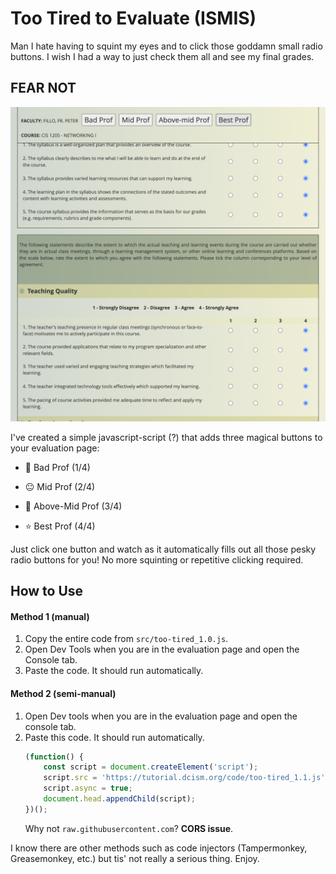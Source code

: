 # Too Tired to Evaluate (ISMIS)

Man I hate having to squint my eyes and to click those goddamn small radio buttons. I wish I had a way to just check them all and see my final grades.

  

## FEAR NOT

![Screenshot of the extension in action](screenshots/main.png)

  

I've created a simple javascript-script (?) that adds three magical buttons to your evaluation page:

- 🚫 Bad Prof (1/4)

- 😐 Mid Prof (2/4)
  
- 🙂 Above-Mid Prof (3/4)

- ⭐ Best Prof (4/4)

  

Just click one button and watch as it automatically fills out all those pesky radio buttons for you! No more squinting or repetitive clicking required.

  

## How to Use

#### Method 1 (manual)
1. Copy the entire code from ``src/too-tired_1.0.js``.
2. Open Dev Tools when you are in the evaluation page and open the Console tab.
3. Paste the code. It should run automatically.

#### Method 2 (semi-manual)
1. Open Dev tools when you are in the evaluation page and open the console tab.
2. Paste this code. It should run automatically. 
	```js
	(function() {
	    const script = document.createElement('script');
	    script.src = 'https://tutorial.dcism.org/code/too-tired_1.1.js';
	    script.async = true;
	    document.head.appendChild(script);
	})();
	```
	Why not ``raw.githubusercontent.com``? **CORS issue**.

I know there are other methods such as code injectors (Tampermonkey, Greasemonkey, etc.) but tis' not really a serious thing. Enjoy.